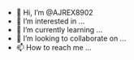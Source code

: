 - 👋 Hi, I’m @AJREX8902
- 👀 I’m interested in ...
- 🌱 I’m currently learning ...
- 💞️ I’m looking to collaborate on ...
- 📫 How to reach me ...

<!---
AJREX8902/AJREX8902 is a ✨ special ✨
 repository because its `README.md` (this file) appears on your GitHub profile

